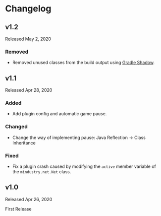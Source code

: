 # Changelog

## v1.2

Released May 2, 2020

### Removed

- Removed unused classes from the build output using [Gradle Shadow](https://imperceptiblethoughts.com/shadow/).

## v1.1

Released Apr 28, 2020

### Added

- Add plugin config and automatic game pause.

### Changed

- Change the way of implementing pause: Java Reflection -> Class Inheritance

### Fixed

- Fix a plugin crash caused by modifying the `active` member variable of the `mindustry.net.Net` class.

## v1.0

Released Apr 26, 2020

First Release
